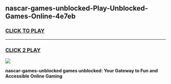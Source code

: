 
## nascar-games-unblocked-Play-Unblocked-Games-Online-4e7eb
<h3>
<a href="https://premium76.site?title=nascar-games-unblocked&ref=25A">CLICK TO PLAY</a></h3>
<hr>

<h3>
<a href="https://premium76.site?title=nascar-games-unblocked&ref=25A">CLICK 2 PLAY</a>
  
</h3>

<a href="https://premium76.site?title=nascar-games-unblocked&ref=25A"><img src="https://clearcache.store/games.png"></a>


**nascar-games-unblocked games unblocked: Your Gateway to Fun and Accessible Online Gaming**
